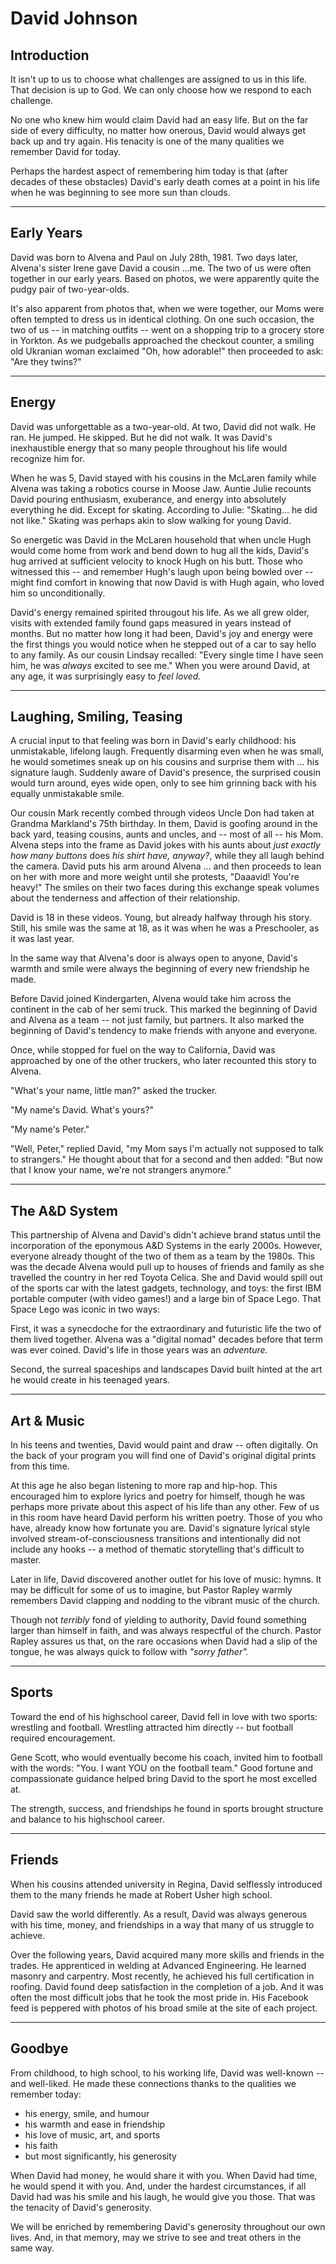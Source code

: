 # David Johnson

## Introduction

It isn't up to us to choose what challenges are assigned to us in this life.
That decision is up to God.
We can only choose how we respond to each challenge.

No one who knew him would claim David had an easy life.
But on the far side of every difficulty, no matter how onerous, David would always get back up and try again.
His tenacity is one of the many qualities we remember David for today.

Perhaps the hardest aspect of remembering him today is that (after decades of these obstacles) David's early death comes at a point in his life when he was beginning to see more sun than clouds.

---

## Early Years

David was born to Alvena and Paul on July 28th, 1981.
Two days later, Alvena's sister Irene gave David a cousin ...me.
The two of us were often together in our early years.
Based on photos, we were apparently quite the pudgy pair of two-year-olds.

It's also apparent from photos that, when we were together, our Moms were often tempted to dress us in identical clothing.
On one such occasion, the two of us -- in matching outfits -- went on a shopping trip to a grocery store in Yorkton.
As we pudgeballs approached the checkout counter, a smiling old Ukranian woman exclaimed "Oh, how adorable!" then proceeded to ask: "Are they twins?"

---

## Energy

David was unforgettable as a two-year-old.
At two, David did not walk.
He ran.
He jumped.
He skipped.
But he did not walk.
It was David's inexhaustible energy that so many people throughout his life would recognize him for.

When he was 5, David stayed with his cousins in the McLaren family while Alvena was taking a robotics course in Moose Jaw.
Auntie Julie recounts David pouring enthusiasm, exuberance, and energy into absolutely everything he did.
Except for skating.
According to Julie: "Skating... he did not like."
Skating was perhaps akin to slow walking for young David.

So energetic was David in the McLaren household that when uncle Hugh would come home from work and bend down to hug all the kids, David's hug arrived at sufficient velocity to knock Hugh on his butt.
Those who witnessed this -- and remember Hugh's laugh upon being bowled over -- might find comfort in knowing that now David is with Hugh again, who loved him so unconditionally.

David's energy remained spirited througout his life.
As we all grew older, visits with extended family found gaps measured in years instead of months.
But no matter how long it had been, David's joy and energy were the first things you would notice when he stepped out of a car to say hello to any family.
As our cousin Lindsay recalled: "Every single time I have seen him, he was _always_ excited to see me."
When you were around David, at any age, it was surprisingly easy to _feel loved._

---

## Laughing, Smiling, Teasing

A crucial input to that feeling was born in David's early childhood: his unmistakable, lifelong laugh.
Frequently disarming even when he was small, he would sometimes sneak up on his cousins and surprise them with ... his signature laugh.
Suddenly aware of David's presence, the surprised cousin would turn around, eyes wide open, only to see him grinning back with his equally unmistakable smile.

Our cousin Mark recently combed through videos Uncle Don had taken at Grandma Markland's 75th birthday.
In them, David is goofing around in the back yard, teasing cousins, aunts and uncles, and -- most of all -- his Mom.
Alvena steps into the frame as David jokes with his aunts about _just exactly how many buttons_ does _his shirt have, anyway?_, while they all laugh behind the camera.
David puts his arm around Alvena ... and then proceeds to lean on her with more and more weight until she protests, "Daaavid! You're heavy!"
The smiles on their two faces during this exchange speak volumes about the tenderness and affection of their relationship.

David is 18 in these videos.
Young, but already halfway through his story.
Still, his smile was the same at 18, as it was when he was a Preschooler, as it was last year.

In the same way that Alvena's door is always open to anyone, David's warmth and smile were always the beginning of every new friendship he made.

Before David joined Kindergarten, Alvena would take him across the continent in the cab of her semi truck.
This marked the beginning of David and Alvena as a team -- not just family, but partners.
It also marked the beginning of David's tendency to make friends with anyone and everyone.

Once, while stopped for fuel on the way to California, David was approached by one of the other truckers, who later recounted this story to Alvena.

"What's your name, little man?" asked the trucker.

"My name's David. What's yours?"

"My name's Peter."

"Well, Peter," replied David, "my Mom says I'm actually not supposed to talk to strangers."
He thought about that for a second and then added: "But now that I know your name, we're not strangers anymore."

---

## The A&D System

This partnership of Alvena and David's didn't achieve brand status until the incorporation of the eponymous A&D Systems in the early 2000s.
However, everyone already thought of the two of them as a team by the 1980s.
This was the decade Alvena would pull up to houses of friends and family as she travelled the country in her red Toyota Celica.
She and David would spill out of the sports car with the latest gadgets, technology, and toys: the first IBM portable computer (with video games!) and a large bin of Space Lego.
That Space Lego was iconic in two ways:

First, it was a synecdoche for the extraordinary and futuristic life the two of them lived together.
Alvena was a "digital nomad" decades before that term was ever coined.
David's life in those years was an _adventure._

Second, the surreal spaceships and landscapes David built hinted at the art he would create in his teenaged years.

---

## Art & Music

In his teens and twenties, David would paint and draw -- often digitally.
On the back of your program you will find one of David's original digital prints from this time.

At this age he also began listening to more rap and hip-hop.
This encouraged him to explore lyrics and poetry for himself, though he was perhaps more private about this aspect of his life than any other.
Few of us in this room have heard David perform his written poetry.
Those of you who have, already know how fortunate you are.
David's signature lyrical style involved stream-of-consciousness transitions and intentionally did not include any hooks -- a method of thematic storytelling that's difficult to master.

Later in life, David discovered another outlet for his love of music: hymns.
It may be difficult for some of us to imagine, but Pastor Rapley warmly remembers David clapping and nodding to the vibrant music of the church.

Though not _terribly_ fond of yielding to authority, David found something larger than himself in faith, and was always respectful of the church.
Pastor Rapley assures us that, on the rare occasions when David had a slip of the tongue, he was always quick to follow with _"sorry father"._

---

## Sports

Toward the end of his highschool career, David fell in love with two sports: wrestling and football.
Wrestling attracted him directly -- but football required encouragement.

Gene Scott, who would eventually become his coach, invited him to football with the words: "You. I want YOU on the football team."
Good fortune and compassionate guidance helped bring David to the sport he most excelled at.

The strength, success, and friendships he found in sports brought structure and balance to his highschool career.

---

## Friends

When his cousins attended university in Regina, David selflessly introduced them to the many friends he made at Robert Usher high school.

David saw the world differently.
As a result, David was always generous with his time, money, and friendships in a way that many of us struggle to achieve.

Over the following years, David acquired many more skills and friends in the trades.
He apprenticed in welding at Advanced Engineering.
He learned masonry and carpentry.
Most recently, he achieved his full certification in roofing.
David found deep satisfaction in the completion of a job.
And it was often the most difficult jobs that he took the most pride in.
His Facebook feed is peppered with photos of his broad smile at the site of each project.

---

## Goodbye

From childhood, to high school, to his working life, David was well-known -- and well-liked.
He made these connections thanks to the qualities we remember today:

* his energy, smile, and humour
* his warmth and ease in friendship
* his love of music, art, and sports
* his faith
* but most significantly, his generosity

When David had money, he would share it with you.
When David had time, he would spend it with you.
And, under the hardest circumstances, if all David had was his smile and his laugh, he would give you those.
That was the tenacity of David's generosity.

We will be enriched by remembering David's generosity throughout our own lives.
And, in that memory, may we strive to see and treat others in the same way.
